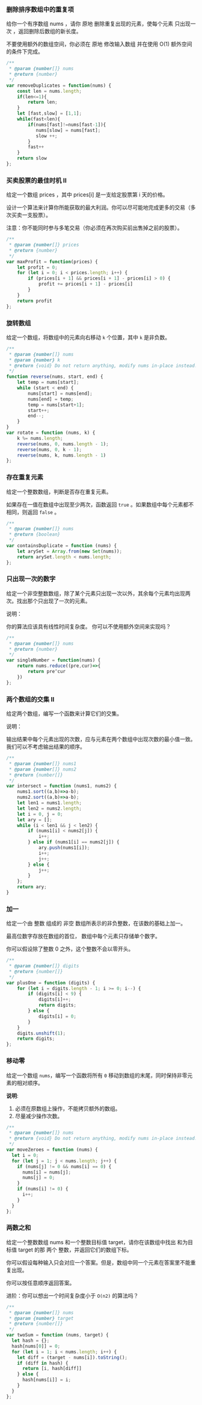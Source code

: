 ### 删除排序数组中的重复项

给你一个有序数组 nums ，请你 原地 删除重复出现的元素，使每个元素 只出现一次 ，返回删除后数组的新长度。

不要使用额外的数组空间，你必须在 原地 修改输入数组 并在使用 O(1) 额外空间的条件下完成。

```javascript
/**
 * @param {number[]} nums
 * @return {number}
 */
var removeDuplicates = function(nums) {
    const len = nums.length;
    if(len<=1){
        return len;
    }
    let [fast,slow] = [1,1];
    while(fast<len){
        if(nums[fast]!=nums[fast-1]){
           nums[slow] = nums[fast];
           slow ++;
        }
        fast++
    }
    return slow
};
```

### 买卖股票的最佳时机 II

给定一个数组 prices ，其中 prices[i] 是一支给定股票第 i 天的价格。

设计一个算法来计算你所能获取的最大利润。你可以尽可能地完成更多的交易（多次买卖一支股票）。

注意：你不能同时参与多笔交易（你必须在再次购买前出售掉之前的股票）。

```javascript
/**
 * @param {number[]} prices
 * @return {number}
 */
var maxProfit = function(prices) {
    let profit = 0;
    for (let i = 0; i < prices.length; i++) {
        if (prices[i + 1] && prices[i + 1] - prices[i] > 0) {
            profit += prices[i + 1] - prices[i]
        }
    }
    return profit
};
```

### 旋转数组

给定一个数组，将数组中的元素向右移动 `k` 个位置，其中 `k` 是非负数。

```javascript
/**
 * @param {number[]} nums
 * @param {number} k
 * @return {void} Do not return anything, modify nums in-place instead.
 */
function reverse(nums, start, end) {
    let temp = nums[start];
    while (start < end) {
        nums[start] = nums[end];
        nums[end] = temp;
        temp = nums[start+1];
        start++;
        end--;
    }
}
var rotate = function (nums, k) {
    k %= nums.length;
    reverse(nums, 0, nums.length - 1);
    reverse(nums, 0, k - 1);
    reverse(nums, k, nums.length - 1)
};
```

### 存在重复元素

给定一个整数数组，判断是否存在重复元素。

如果存在一值在数组中出现至少两次，函数返回 `true` 。如果数组中每个元素都不相同，则返回 `false` 。

```javascript
/**
 * @param {number[]} nums
 * @return {boolean}
 */
var containsDuplicate = function (nums) {
    let arySet = Array.from(new Set(nums));
    return arySet.length < nums.length;
};
```

### 只出现一次的数字

给定一个非空整数数组，除了某个元素只出现一次以外，其余每个元素均出现两次。找出那个只出现了一次的元素。

说明：

你的算法应该具有线性时间复杂度。 你可以不使用额外空间来实现吗？

```javascript
/**
 * @param {number[]} nums
 * @return {number}
 */
var singleNumber = function(nums) {
    return nums.reduce((pre,cur)=>{
        return pre^cur
    })
};
```

### 两个数组的交集 II

给定两个数组，编写一个函数来计算它们的交集。

说明：

输出结果中每个元素出现的次数，应与元素在两个数组中出现次数的最小值一致。
我们可以不考虑输出结果的顺序。

```javascript
/**
 * @param {number[]} nums1
 * @param {number[]} nums2
 * @return {number[]}
 */
var intersect = function (nums1, nums2) {
    nums1.sort((a,b)=>a-b);
    nums2.sort((a,b)=>a-b);
    let len1 = nums1.length;
    let len2 = nums2.length;
    let i = 0, j = 0;
    let ary = [];
    while (i < len1 && j < len2) {
        if (nums1[i] < nums2[j]) {
            i++;
        } else if (nums1[i] == nums2[j]) {
            ary.push(nums1[i]);
            i++;
            j++;
        } else {
            j++;
        }
    };
    return ary;
}
```

### 加一

给定一个由 整数 组成的 非空 数组所表示的非负整数，在该数的基础上加一。

最高位数字存放在数组的首位， 数组中每个元素只存储单个数字。

你可以假设除了整数 0 之外，这个整数不会以零开头。

```javascript
/**
 * @param {number[]} digits
 * @return {number[]}
 */
var plusOne = function (digits) {
    for (let i = digits.length - 1; i >= 0; i--) {
        if (digits[i] < 9) {
            digits[i]++;
            return digits;
        } else {
            digits[i] = 0;
        }
    }
    digits.unshift(1);
    return digits;
};
```

### 移动零

给定一个数组 `nums`，编写一个函数将所有 `0` 移动到数组的末尾，同时保持非零元素的相对顺序。

**说明**:

1. 必须在原数组上操作，不能拷贝额外的数组。
2. 尽量减少操作次数。

```javascript
/**
 * @param {number[]} nums
 * @return {void} Do not return anything, modify nums in-place instead.
 */
var moveZeroes = function (nums) {
  let i = 0;
  for (let j = 1; j < nums.length; j++) {
    if (nums[j] != 0 && nums[i] == 0) {
      nums[i] = nums[j];
      nums[j] = 0;
    }
    if (nums[i] != 0) {
      i++;
    }
  }
};
```

### 两数之和

给定一个整数数组 nums 和一个整数目标值 target，请你在该数组中找出 和为目标值 target  的那 两个 整数，并返回它们的数组下标。

你可以假设每种输入只会对应一个答案。但是，数组中同一个元素在答案里不能重复出现。

你可以按任意顺序返回答案。

进阶：你可以想出一个时间复杂度小于 `O(n2)` 的算法吗？

```javascript
/**
 * @param {number[]} nums
 * @param {number} target
 * @return {number[]}
 */
var twoSum = function (nums, target) {
  let hash = {};
  hash[nums[0]] = 0;
  for (let i = 1; i < nums.length; i++) {
    let diff = (target - nums[i]).toString();
    if (diff in hash) {
      return [i, hash[diff]]
    } else {
      hash[nums[i]] = i;
    }
  }
};
```


